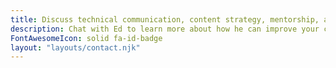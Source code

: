 ```yaml
---
title: Discuss technical communication, content strategy, mentorship, and podcasting!
description: Chat with Ed to learn more about how he can improve your content.
FontAwesomeIcon: solid fa-id-badge
layout: "layouts/contact.njk"
---
```

